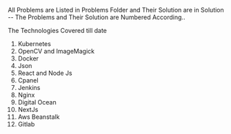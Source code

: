 All Problems are Listed in Problems Folder and Their Solution are in Solution
 -- The Problems and Their Solution are Numbered According..

The Technologies Covered till date
1. Kubernetes
2. OpenCV and ImageMagick
3. Docker
4. Json
5. React and Node Js
6. Cpanel
7. Jenkins
8. Nginx
9. Digital Ocean
10. NextJs
11. Aws Beanstalk
12. Gitlab

